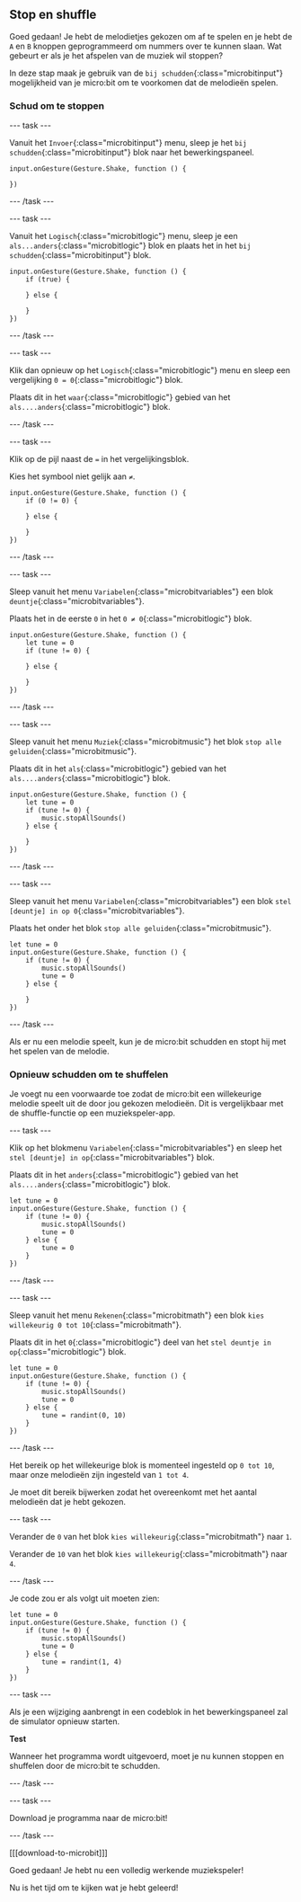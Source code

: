 ## Stop en shuffle

Goed gedaan! Je hebt de melodietjes gekozen om af te spelen en je hebt de `A` en `B` knoppen geprogrammeerd om nummers over te kunnen slaan. Wat gebeurt er als je het afspelen van de muziek wil stoppen?

In deze stap maak je gebruik van de `bij schudden`{:class="microbitinput"} mogelijkheid van je micro:bit om te voorkomen dat de melodieën spelen.

### Schud om te stoppen

--- task ---

Vanuit het `Invoer`{:class="microbitinput"} menu, sleep je het `bij schudden`{:class="microbitinput"} blok naar het bewerkingspaneel.

```microbit
input.onGesture(Gesture.Shake, function () {

})
```

--- /task ---

--- task ---

Vanuit het `Logisch`{:class="microbitlogic"} menu, sleep je een `als...anders`{:class="microbitlogic"} blok en plaats het in het `bij schudden`{:class="microbitinput"} blok.

```microbit
input.onGesture(Gesture.Shake, function () {
    if (true) {

    } else {

    }
})
```

--- /task ---

--- task ---

Klik dan opnieuw op het `Logisch`{:class="microbitlogic"} menu en sleep een vergelijking `0 = 0`{:class="microbitlogic"} blok.

Plaats dit in het `waar`{:class="microbitlogic"} gebied van het `als....anders`{:class="microbitlogic"} blok.

--- /task ---

--- task ---

Klik op de pijl naast de `=` in het vergelijkingsblok.

Kies het symbool niet gelijk aan `≠`.

```microbit
input.onGesture(Gesture.Shake, function () {
    if (0 != 0) {

    } else {

    }
})
```

--- /task ---

--- task ---

Sleep vanuit het menu `Variabelen`{:class="microbitvariables"} een blok `deuntje`{:class="microbitvariables"}.

Plaats het in de eerste `0` in het `0 ≠ 0`{:class="microbitlogic"} blok.

```microbit
input.onGesture(Gesture.Shake, function () {
    let tune = 0
    if (tune != 0) {

    } else {

    }
})
```

--- /task ---

--- task ---

Sleep vanuit het menu `Muziek`{:class="microbitmusic"} het blok `stop alle geluiden`{:class="microbitmusic"}.

Plaats dit in het `als`{:class="microbitlogic"} gebied van het `als....anders`{:class="microbitlogic"} blok.

```microbit
input.onGesture(Gesture.Shake, function () {
    let tune = 0
    if (tune != 0) {
        music.stopAllSounds()
    } else {

    }
})
```

--- /task ---

--- task ---

Sleep vanuit het menu `Variabelen`{:class="microbitvariables"} een blok `stel [deuntje] in op 0`{:class="microbitvariables"}.

Plaats het onder het blok `stop alle geluiden`{:class="microbitmusic"}.

```microbit
let tune = 0
input.onGesture(Gesture.Shake, function () {
    if (tune != 0) {
        music.stopAllSounds()
        tune = 0
    } else {

    }
})
```

--- /task ---

Als er nu een melodie speelt, kun je de micro:bit schudden en stopt hij met het spelen van de melodie.

### Opnieuw schudden om te shuffelen

Je voegt nu een voorwaarde toe zodat de micro:bit een willekeurige melodie speelt uit de door jou gekozen melodieën. Dit is vergelijkbaar met de shuffle-functie op een muziekspeler-app.

--- task ---

Klik op het blokmenu `Variabelen`{:class="microbitvariables"} en sleep het `stel [deuntje] in op`{:class="microbitvariables"} blok.

Plaats dit in het `anders`{:class="microbitlogic"} gebied van het `als....anders`{:class="microbitlogic"} blok.

```microbit
let tune = 0
input.onGesture(Gesture.Shake, function () {
    if (tune != 0) {
        music.stopAllSounds()
        tune = 0
    } else {
        tune = 0
    }
})
```

--- /task ---

--- task ---

Sleep vanuit het menu `Rekenen`{:class="microbitmath"} een blok `kies willekeurig 0 tot 10`{:class="microbitmath"}.

Plaats dit in het `0`{:class="microbitlogic"} deel van het `stel deuntje in op`{:class="microbitlogic"} blok.

```microbit
let tune = 0
input.onGesture(Gesture.Shake, function () {
    if (tune != 0) {
        music.stopAllSounds()
        tune = 0
    } else {
        tune = randint(0, 10)
    }
})
```

--- /task ---

Het bereik op het willekeurige blok is momenteel ingesteld op `0 tot 10`, maar onze melodieën zijn ingesteld van `1 tot 4`.

Je moet dit bereik bijwerken zodat het overeenkomt met het aantal melodieën dat je hebt gekozen.

--- task ---

Verander de `0` van het blok `kies willekeurig`{:class="microbitmath"} naar `1`.

Verander de `10` van het blok `kies willekeurig`{:class="microbitmath"} naar `4`.

--- /task ---

Je code zou er als volgt uit moeten zien:

```microbit
let tune = 0
input.onGesture(Gesture.Shake, function () {
    if (tune != 0) {
        music.stopAllSounds()
        tune = 0
    } else {
        tune = randint(1, 4)
    }
})
```

--- task ---

Als je een wijziging aanbrengt in een codeblok in het bewerkingspaneel zal de simulator opnieuw starten.

**Test**

Wanneer het programma wordt uitgevoerd, moet je nu kunnen stoppen en shuffelen door de micro:bit te schudden.

--- /task ---

--- task ---

Download je programma naar de micro:bit!

--- /task ---

[[[download-to-microbit]]]

Goed gedaan! Je hebt nu een volledig werkende muziekspeler!

Nu is het tijd om te kijken wat je hebt geleerd!